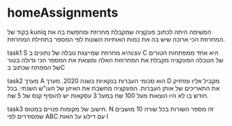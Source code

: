 # homeAssignments
בקוד של kuniq 
המשימה היתה לכתוב פונקציה שמקבלת מחרוזת ומחפשת בה את המחרוזת הכי ארוכה שיש בה את כמות האותיות השונות לפי המספר בתחילת המחרוזת.

task1
S היא מחרוזת שמייצגת טבלה של נתונים בcsv
C היא אחד ממפתחות הטורים של הטבלה
הפונקציה מקבלת את המחרוזות האלה ומוצאת את המספר הכי גדולה בטור של המפתח שכתוב בC

task2
מערך A הוא סכומי העברות בנקאיות בשנה 2020.
מערך D מקביל אליו ומחזיק את התאריכים של אותן העברות.
הפונקציה מחשבת את האיזון של העו"ש השנתי.
בכל חודש בו לא היו הוצאות מעל 100 שח במעל 3 עסקאות יש להוסיף קנס של 5 שח.

task3
חישוב של מקומות פנויים במטוס.
N זה מספר השורות
בכל שורה 10 מושבים שמסודרים לפי ABC עם דילוג על האות I
